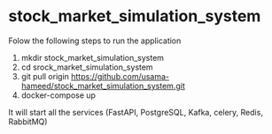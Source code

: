 # stock_market_simulation_system

Folow the following steps to run the application
1) mkdir stock_market_simulation_system
2) cd srock_market_simulation_system
3) git pull origin https://github.com/usama-hameed/stock_market_simulation_system.git
4) docker-compose up

It will start all the services (FastAPI, PostgreSQL, Kafka, celery, Redis, RabbitMQ)
